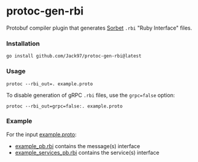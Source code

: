 # protoc-gen-rbi
Protobuf compiler plugin that generates [Sorbet](https://sorbet.org/) `.rbi` "Ruby Interface" files.

### Installation

```
go install github.com/Jack97/protoc-gen-rbi@latest
```

### Usage

```
protoc --rbi_out=. example.proto
```

To disable generation of gRPC `.rbi` files, use the `grpc=false` option:

```
protoc --rbi_out=grpc=false:. example.proto
```

### Example

For the input [example.proto](testdata/example.proto):
 - [example_pb.rbi](testdata/example_pb.rbi) contains the message(s) interface
 - [example_services_pb.rbi](testdata/example_services_pb.rbi) contains the service(s) interface
